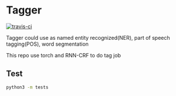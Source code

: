
# Tagger

[![travis-ci](https://travis-ci.org/infinity-future/torch-tagger.svg?branch=master)](https://travis-ci.org/infinity-future/torch-tagger/)

Tagger could use as named entity recognized(NER), part of speech tagging(POS), word segmentation

This repo use torch and RNN-CRF to do tag job

## Test

```sh
python3 -m tests
```